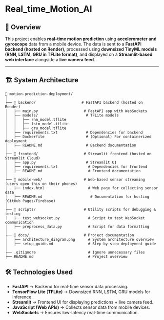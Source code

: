 # Real_time_Motion_AI

## 📌 Overview
This project enables **real-time motion prediction** using **accelerometer and gyroscope** data from a mobile device. The data is sent to a **FastAPI backend (hosted on Render)**, processed using **downsized TinyML models (RNN, LSTM, GRU in TFLite format)**, and displayed on a **Streamlit-based web interface** alongside a **live camera feed**.

---

## 🏗️ System Architecture
```
📂 motion-prediction-deployment/
│
├── 📂 backend/                     # FastAPI backend (hosted on Render)
│   ├── main.py                     # FastAPI app with WebSockets
│   ├── models/                      # TFLite models
│   │   ├── rnn_model.tflite
│   │   ├── lstm_model.tflite
│   │   ├── gru_model.tflite
│   ├── requirements.txt             # Dependencies for backend
│   ├── Dockerfile                   # (Optional) For containerized deployment
│   ├── README.md                    # Backend documentation
│
├── 📂 frontend/                     # Streamlit frontend (hosted on Streamlit Cloud)
│   ├── app.py                       # Streamlit UI
│   ├── requirements.txt              # Dependencies for frontend
│   ├── README.md                     # Frontend documentation
│
├── 📂 mobile-web/                   # Web-based sensor streaming (users open this on their phones)
│   ├── index.html                    # Web page for collecting sensor data
│   ├── README.md                      # Documentation for hosting (GitHub Pages/Firebase)
│
├── 📂 scripts/                      # Utility scripts for debugging & testing
│   ├── test_websocket.py             # Script to test WebSocket communication
│   ├── preprocess_data.py            # Script for data formatting
│
├── 📂 docs/                         # Project documentation
│   ├── architecture_diagram.png      # System architecture overview
│   ├── setup_guide.md                # Step-by-step deployment guide
│
├── .gitignore                        # Ignore unnecessary files
├── README.md                         # Project overview
```


## 🛠️ Technologies Used
- **FastAPI** → Backend for real-time sensor data processing.
- **TensorFlow Lite (TFLite)** → Downsized RNN, LSTM, GRU models for inference.
- **Streamlit** → Frontend UI for displaying predictions + live camera feed.
- **JavaScript (Web APIs)** → Collects sensor data from mobile devices.
- **WebSockets** → Ensures low-latency real-time communication.
